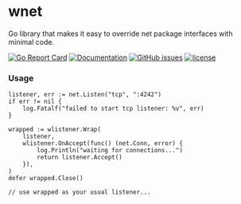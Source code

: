 # wnet

Go library that makes it easy to override net package interfaces with minimal code.

[![Go Report Card](https://goreportcard.com/badge/github.com/adrianosela/wnet)](https://goreportcard.com/report/github.com/adrianosela/wnet)
[![Documentation](https://godoc.org/github.com/adrianosela/wnet?status.svg)](https://godoc.org/github.com/adrianosela/wnet)
[![GitHub issues](https://img.shields.io/github/issues/adrianosela/wnet.svg)](https://github.com/adrianosela/wnet/issues)
[![license](https://img.shields.io/github/license/adrianosela/wnet.svg)](https://github.com/adrianosela/wnet/blob/master/LICENSE)

### Usage

```
listener, err := net.Listen("tcp", ":4242")
if err != nil {
    log.Fatalf("failed to start tcp listener: %v", err)
}

wrapped := wlistener.Wrap(
    listener,
    wlistener.OnAccept(func() (net.Conn, error) {
        log.Println("waiting for connections...")
        return listener.Accept()
    }),
)
defer wrapped.Close()

// use wrapped as your usual listener...
```